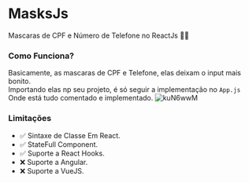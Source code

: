 # MasksJs
Mascaras de CPF e Número de Telefone no ReactJs 👺👹

### Como Funciona?
Basicamente, as mascaras de CPF e Telefone, elas deixam o input mais bonito.  
Importando elas np seu projeto, é só seguir a implementação no ` App.js `  
Onde está tudo comentado e implementado.
![kuN6wwM](https://user-images.githubusercontent.com/49910898/76009369-df9ca080-5eef-11ea-8b26-8727ea836562.gif)

### Limitações

- ✅ Sintaxe de Classe Em React.
- ✅ StateFull Component.
- ✅ Suporte a React Hooks.
- ❌ Suporte a Angular.
- ❌ Suporte a VueJS.
